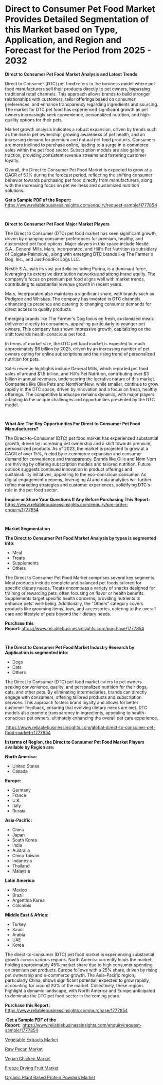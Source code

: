 <p><h1>Direct to Consumer Pet Food Market Provides Detailed Segmentation of this Market based on Type, Application, and Region and Forecast for the Period from 2025 - 2032</h1></p><p><strong>Direct to Consumer Pet Food Market Analysis and Latest Trends</strong></p>
<p><p>Direct to Consumer (DTC) pet food refers to the business model where pet food manufacturers sell their products directly to pet owners, bypassing traditional retail channels. This approach allows brands to build stronger relationships with customers, tailor offerings based on consumer preferences, and enhance transparency regarding ingredients and sourcing. The market for DTC pet food has experienced significant growth as pet owners increasingly seek convenience, personalized nutrition, and high-quality options for their pets.</p><p>Market growth analysis indicates a robust expansion, driven by trends such as the rise in pet ownership, growing awareness of pet health, and an increasing demand for premium and natural pet food products. Consumers are more inclined to purchase online, leading to a surge in e-commerce sales within the pet food sector. Subscription models are also gaining traction, providing consistent revenue streams and fostering customer loyalty. </p><p>Overall, the Direct to Consumer Pet Food Market is expected to grow at a CAGR of 5.1% during the forecast period, reflecting the shifting consumer behavior towards purchasing pet food directly from manufacturers, along with the increasing focus on pet wellness and customized nutrition solutions.</p></p>
<p><strong>Get a Sample PDF of the Report:&nbsp;</strong> <a href="https://www.reliablebusinessinsights.com/enquiry/request-sample/1777854?utm_campaign=1138&utm_medium=2&utm_source=Github&utm_content=ia&utm_term=14022025&utm_id=direct-to-consumer-pet-food">https://www.reliablebusinessinsights.com/enquiry/request-sample/1777854</a></p>
<p>&nbsp;</p>
<p><strong>Direct to Consumer Pet Food Major Market Players</strong></p>
<p><p>The Direct to Consumer (DTC) pet food market has seen significant growth, driven by changing consumer preferences for premium, healthy, and customized pet food options. Major players in this space include Nestlé S.A., General Mills, Mars, Incorporated, and Hill's Pet Nutrition (a subsidiary of Colgate-Palmolive), along with emerging DTC brands like The Farmer's Dog, Inc., and JustFoodForDogs LLC.</p><p>Nestlé S.A., with its vast portfolio including Purina, is a dominant force, leveraging its extensive distribution networks and strong brand equity. The company's focus on premium pet food aligns well with market trends, contributing to substantial revenue growth in recent years.</p><p>Mars, Incorporated also maintains a significant share, with brands such as Pedigree and Whiskas. The company has invested in DTC channels, enhancing its presence and catering to changing consumer demands for direct access to quality products.</p><p>Emerging brands like The Farmer's Dog focus on fresh, customized meals delivered directly to consumers, appealing particularly to younger pet owners. This company has shown impressive growth, capitalizing on the shift towards health-conscious pet food.</p><p>In terms of market size, the DTC pet food market is expected to reach approximately $6 billion by 2025, driven by an increasing number of pet owners opting for online subscriptions and the rising trend of personalized nutrition for pets.</p><p>Sales revenue highlights include General Mills, which reported pet food sales of around $1.5 billion, and Hill's Pet Nutrition, contributing over $3 billion in annual revenues, underscoring the lucrative nature of this market. Companies like Ollie Pets and NomNomNow, while smaller, continue to grow rapidly in the DTC space, driven by innovation and a focus on fresh, healthy offerings. The competitive landscape remains dynamic, with major players adapting to the unique challenges and opportunities presented by the DTC model.</p></p>
<p>&nbsp;</p>
<p><strong>What Are The Key Opportunities For Direct to Consumer Pet Food Manufacturers?</strong></p>
<p><p>The Direct-to-Consumer (DTC) pet food market has experienced substantial growth, driven by increasing pet ownership and a shift towards premium, personalized products. As of 2023, the market is projected to grow at a CAGR of over 15%, fueled by e-commerce expansion and consumer demand for convenience and transparency. Brands like Ollie and Nom Nom are thriving by offering subscription models and tailored nutrition. Future outlook suggests continued innovation in product offerings and sustainability initiatives, appealing to the eco-conscious consumer. As digital engagement deepens, leveraging AI and data analytics will further refine marketing strategies and customer experiences, solidifying DTC's role in the pet food sector.</p></p>
<p><strong>Inquire or Share Your Questions If Any Before Purchasing This Report:</strong> <a href="https://www.reliablebusinessinsights.com/enquiry/pre-order-enquiry/1777854?utm_campaign=1138&utm_medium=2&utm_source=Github&utm_content=ia&utm_term=14022025&utm_id=direct-to-consumer-pet-food">https://www.reliablebusinessinsights.com/enquiry/pre-order-enquiry/1777854</a></p>
<p>&nbsp;</p>
<p><strong>Market Segmentation</strong></p>
<p><strong>The Direct to Consumer Pet Food Market Analysis by types is segmented into:</strong></p>
<p><ul><li>Meal</li><li>Treats</li><li>Supplements</li><li>Others</li></ul></p>
<p><p>The Direct to Consumer Pet Food Market comprises several key segments. Meal products include complete and balanced pet foods tailored for specific dietary needs. Treats encompass a variety of snacks designed for training or rewarding pets, often focusing on flavor or health benefits. Supplements target specific health concerns, providing nutrients to enhance pets' well-being. Additionally, the "Others" category covers products like grooming items, toys, and accessories, catering to the overall care and lifestyle of pets beyond their dietary needs.</p></p>
<p><strong>Purchase this Report:&nbsp;</strong><a href="https://www.reliablebusinessinsights.com/purchase/1777854?utm_campaign=1138&utm_medium=2&utm_source=Github&utm_content=ia&utm_term=14022025&utm_id=direct-to-consumer-pet-food">https://www.reliablebusinessinsights.com/purchase/1777854</a></p>
<p>&nbsp;</p>
<p><strong>The Direct to Consumer Pet Food Market Industry Research by Application is segmented into:</strong></p>
<p><ul><li>Dogs</li><li>Cats</li><li>Others</li></ul></p>
<p><p>The Direct to Consumer (DTC) pet food market caters to pet owners seeking convenience, quality, and personalized nutrition for their dogs, cats, and other pets. By eliminating intermediaries, brands can directly engage with consumers, offering tailored products and subscription services. This approach fosters brand loyalty and allows for better customer feedback, ensuring that evolving dietary needs are met. DTC models also promote transparency in ingredients, appealing to health-conscious pet owners, ultimately enhancing the overall pet care experience.</p></p>
<p><a href="https://www.reliablebusinessinsights.com/global-direct-to-consumer-pet-food-market-r1777854?utm_campaign=1138&utm_medium=2&utm_source=Github&utm_content=ia&utm_term=14022025&utm_id=direct-to-consumer-pet-food">&nbsp;https://www.reliablebusinessinsights.com/global-direct-to-consumer-pet-food-market-r1777854</a></p>
<p><strong>In terms of Region, the Direct to Consumer Pet Food Market Players available by Region are:</strong></p>
<p>
    <p> <strong> North America: </strong>
        <ul>
            <li>United States</li>
            <li>Canada</li>
        </ul>
        </p> 
    <p> <strong> Europe: </strong>
        <ul>
            <li>Germany</li>
            <li>France</li>
            <li>U.K.</li>
            <li>Italy</li>
            <li>Russia</li>
        </ul>
        </p> 
    <p> <strong> Asia-Pacific: </strong>
        <ul>
            <li>China</li>
            <li>Japan</li>
            <li>South Korea</li>
            <li>India</li>
            <li>Australia</li>
            <li>China Taiwan</li>
            <li>Indonesia</li>
            <li>Thailand</li>
            <li>Malaysia</li>
        </ul>
        </p> 
    <p> <strong> Latin America: </strong>
        <ul>
            <li>Mexico</li>
            <li>Brazil</li>
            <li>Argentina Korea</li>
            <li>Colombia</li>
        </ul>
        </p> 
    <p> <strong> Middle East & Africa: </strong>
        <ul>
            <li>Turkey</li>
            <li>Saudi</li>
            <li>Arabia</li>
            <li>UAE</li>
            <li>Korea</li>
        </ul>
    </p>
    </p>
<p><p>The direct-to-consumer (DTC) pet food market is experiencing substantial growth across various regions. North America currently leads the market, holding approximately 45% market share due to high consumer spending on premium pet products. Europe follows with a 25% share, driven by rising pet ownership and e-commerce growth. The Asia-Pacific region, particularly China, shows significant potential, expected to grow rapidly, accounting for around 20% of the market. Collectively, these regions highlight a dynamic landscape, with North America and Europe anticipated to dominate the DTC pet food sector in the coming years.</p></p>
<p><strong>Purchase this Report: </strong><a href="https://www.reliablebusinessinsights.com/purchase/1777854?utm_campaign=1138&utm_medium=2&utm_source=Github&utm_content=ia&utm_term=14022025&utm_id=direct-to-consumer-pet-food">https://www.reliablebusinessinsights.com/purchase/1777854</a></p>
<p>&nbsp;<strong>Get a Sample PDF of the Report:&nbsp;&nbsp;</strong><a href="https://www.reliablebusinessinsights.com/enquiry/request-sample/1777854?utm_campaign=1138&utm_medium=2&utm_source=Github&utm_content=ia&utm_term=14022025&utm_id=direct-to-consumer-pet-food">https://www.reliablebusinessinsights.com/enquiry/request-sample/1777854</a></p>
<p><strong></strong></p>
<p><p><a href="https://github.com/khanyearimse/Market-Research-Report-List-1/blob/main/vegetable-extracts-market.md?utm_campaign=1138&utm_medium=2&utm_source=Github&utm_content=ia&utm_term=14022025&utm_id=direct-to-consumer-pet-food">Vegetable Extracts Market</a></p><p><a href="https://github.com/palejsaafuu/Market-Research-Report-List-1/blob/main/raw-pecan-market.md?utm_campaign=1138&utm_medium=2&utm_source=Github&utm_content=ia&utm_term=14022025&utm_id=direct-to-consumer-pet-food">Raw Pecan Market</a></p><p><a href="https://github.com/hoevealiur4/Market-Research-Report-List-1/blob/main/vegan-chicken-market.md?utm_campaign=1138&utm_medium=2&utm_source=Github&utm_content=ia&utm_term=14022025&utm_id=direct-to-consumer-pet-food">Vegan Chicken Market</a></p><p><a href="https://github.com/guleealhani/Market-Research-Report-List-1/blob/main/freeze-drying-fruit-market.md?utm_campaign=1138&utm_medium=2&utm_source=Github&utm_content=ia&utm_term=14022025&utm_id=direct-to-consumer-pet-food">Freeze Drying Fruit Market</a></p><p><a href="https://github.com/leehihkl/Market-Research-Report-List-1/blob/main/organic-plant-based-protein-powders-market.md?utm_campaign=1138&utm_medium=2&utm_source=Github&utm_content=ia&utm_term=14022025&utm_id=direct-to-consumer-pet-food">Organic Plant Based Protein Powders Market</a></p></p>